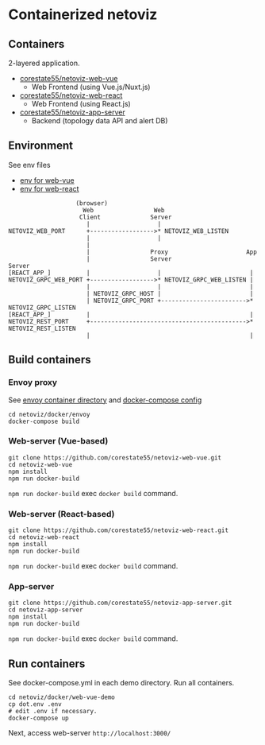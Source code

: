 # Containerized netoviz

## Containers

2-layered application.

* [corestate55/netoviz\-web\-vue](https://github.com/corestate55/netoviz-web-vue)
  * Web Frontend (using Vue.js/Nuxt.js)
* [corestate55/netoviz\-web\-react](https://github.com/corestate55/netoviz-web-reqct)
  * Web Frontend (using React.js)
* [corestate55/netoviz\-app\-server](https://github.com/corestate55/netoviz-app-server)
  * Backend (topology data API and alert DB)

## Environment

See env files
* [env for web-vue](./web-vue-demo/dot.env)
* [env for web-react](./web-react-demo/dot.env)

```
                   (browser)
                     Web                 Web
                    Client              Server
                      |                   |
NETOVIZ_WEB_PORT      +------------------>* NETOVIZ_WEB_LISTEN
                      |                   |
                      |
                      |                 Proxy                      App
                      |                 Server                    Server
[REACT_APP_]          |                   |                         |
NETOVIZ_GRPC_WEB_PORT +------------------>* NETOVIZ_GRPC_WEB_LISTEN |
                      |                   |                         |
                      | NETOVIZ_GRPC_HOST |                         |
                      | NETOVIZ_GRPC_PORT +------------------------>* NETOVIZ_GRPC_LISTEN
[REACT_APP_]          |                                             |
NETOVIZ_REST_PORT     +-------------------------------------------->* NETOVIZ_REST_LISTEN
                      |                                             |
```

## Build containers

### Envoy proxy

See [envoy container directory](docker/envoy) and [docker-compose config](docker-compose.yml)

```
cd netoviz/docker/envoy
docker-compose build
```

### Web-server (Vue-based)

```
git clone https://github.com/corestate55/netoviz-web-vue.git
cd netoviz-web-vue
npm install
npm run docker-build
```
`npm run docker-build` exec `docker build` command.

### Web-server (React-based)

```
git clone https://github.com/corestate55/netoviz-web-react.git
cd netoviz-web-react
npm install
npm run docker-build
```
`npm run docker-build` exec `docker build` command.

### App-server

```
git clone https://github.com/corestate55/netoviz-app-server.git
cd netoviz-app-server
npm install
npm run docker-build
```
`npm run docker-build` exec `docker build` command.

## Run containers

See docker-compose.yml in each demo directory.
Run all containers.

```
cd netoviz/docker/web-vue-demo
cp dot.env .env
# edit .env if necessary.
docker-compose up
```

Next, access web-server `http://localhost:3000/`
